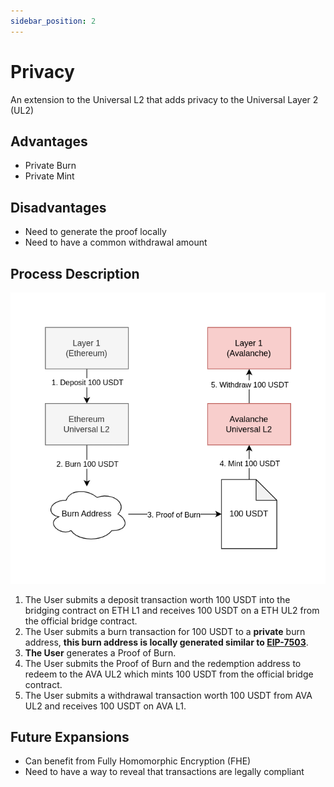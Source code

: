 ```yaml
---
sidebar_position: 2
---
```


# Privacy

An extension to the Universal L2 that adds privacy to the Universal Layer 2 (UL2)

## Advantages

- Private Burn
- Private Mint

## Disadvantages

- Need to generate the proof locally
- Need to have a common withdrawal amount

## Process Description

![Universal L2 Privacy Flow](../../assets/universal-l2-flow.png)

1. The User submits a deposit transaction worth 100 USDT into the bridging contract on ETH L1 and receives 100 USDT on a ETH UL2 from the official bridge contract.
2. The User submits a burn transaction for 100 USDT to a **private** burn address, **this burn address is locally generated similar to [EIP-7503](https://ethereum-magicians.org/t/eip-7503-zero-knowledge-wormholes-private-proof-of-burn-ppob/15456)**.
3. **The User** generates a Proof of Burn.
4. The User submits the Proof of Burn and the redemption address to redeem to the AVA UL2 which mints 100 USDT from the official bridge contract.
5. The User submits a withdrawal transaction worth 100 USDT from AVA UL2 and receives 100 USDT on AVA L1.

## Future Expansions

- Can benefit from Fully Homomorphic Encryption (FHE)
- Need to have a way to reveal that transactions are legally compliant
